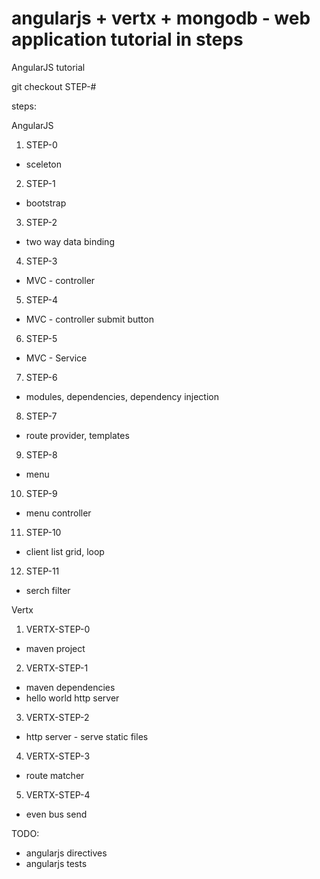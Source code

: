 angularjs + vertx + mongodb - web application tutorial in steps
==================

AngularJS tutorial

git checkout STEP-#

steps:

AngularJS

1. STEP-0
  * sceleton
2. STEP-1
  * bootstrap
3. STEP-2
  * two way data binding
4. STEP-3
  * MVC - controller
5. STEP-4
  * MVC - controller submit button
6. STEP-5
  * MVC - Service
7. STEP-6
  * modules, dependencies, dependency injection
8. STEP-7
  * route provider, templates
9. STEP-8
  * menu
10. STEP-9
  * menu controller
11. STEP-10
  * client list grid, loop
12. STEP-11
  * serch filter

Vertx

1. VERTX-STEP-0
  * maven project
2. VERTX-STEP-1
  * maven dependencies
  * hello world http server
3. VERTX-STEP-2
  * http server - serve static files
4. VERTX-STEP-3
  * route matcher
5. VERTX-STEP-4
  * even bus send
  
TODO:
  - angularjs directives
  - angularjs tests
